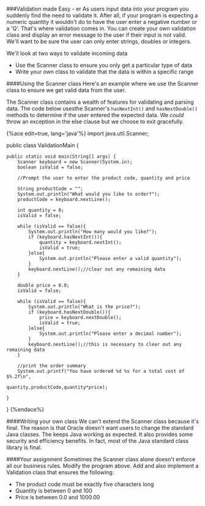 <!--djw:done-->
###Validation made Easy - er
As users input data into your program you suddenly find the need to validate it. After all, if your program is expecting a numeric quantity it wouldn't do to have the user enter a negative number or a 'Q'. That's where validation comes in. You can create your own validation class and display an error message to the user if their input is not valid. We'll want to be sure the user can only enter strings, doubles or integers.

We'll look at two ways to validate incoming data
* Use the Scanner class to ensure you only get a particular type of data
* Write your own class to validate that the data is within a specific range
 

####Using the Scanner class
Here's an example where we use the Scanner class to ensure we get valid data from the user.

The Scanner class contains a wealth of features for validating and parsing data. The code below usesthe Scanner's ```hasNextInt()``` and ```hasNextDouble()``` methods to determine if the user entered the expected data. We *could* throw an exception in the else clause but we choose to exit gracefully.


{%ace edit=true, lang='java'%}
import java.util.Scanner;

public class ValidationMain {

	public static void main(String[] args) {
		Scanner keyboard = new Scanner(System.in);
		boolean isValid = false;
		
		//Prompt the user to enter the product code, quantity and price
	
		String productCode = "";
		System.out.println("What would you like to order?");
		productCode = keyboard.nextLine();
		
		int quantity = 0;
		isValid = false;
		
		while (isValid == false){
			System.out.println("How many would you like?");
			if (keyboard.hasNextInt()){
				quantity = keyboard.nextInt();
				isValid = true;
			}else{
				System.out.println("Please enter a valid quantity");
			}
			keyboard.nextLine();//clear out any remaining data
		}

		double price = 0.0;
		isValid = false;
		
		while (isValid == false){
			System.out.println("What is the price?");
			if (keyboard.hasNextDouble()){
				price = keyboard.nextDouble();
				isValid = true;
			}else{
				System.out.println("Please enter a decimal number");
			}	
			keyboard.nextLine();//this is necessary to clear out any remaining data
		}

		//print the order summary
		System.out.printf("You have ordered %d %s for a total cost of $%.2f\n",
											quantity,productCode,quantity*price);
	
	}

}
{%endace%}


####Writing your own class
We can't extend the Scanner class because it's final. The reason is that Oracle doesn't want users to change the standard Java classes. The keeps Java working as expected. It also provides some security and efficiency benefits. In fact, most of the Java standard class library is final.

####Your assignment
Sometimes the Scanner class alone doesn't enforce all our business rules. 
Modify the program above. Add and also implement a Validation class that ensures the following:
* The product code must be exactly five characters long
* Quantity is between 0 and 100 
* Price is between 0.0 and 1000.00





